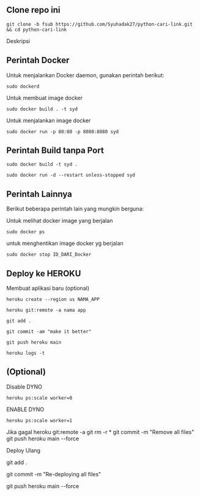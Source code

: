 ## Clone repo ini
```shell
git clone -b fsub https://github.com/Syuhadak27/python-cari-link.git && cd python-cari-link
```

Deskripsi

## Perintah Docker

Untuk menjalankan Docker daemon, gunakan perintah berikut:

```shell
sudo dockerd
```
Untuk membuat image docker
```shell
sudo docker build . -t syd
```
Untuk menjalankan image docker
```shell
sudo docker run -p 80:80 -p 8080:8080 syd
```
## Perintah Build tanpa Port
```shell
sudo docker build -t syd .
```
```shell
sudo docker run -d --restart unless-stopped syd
```
## Perintah Lainnya

Berikut beberapa perintah lain yang mungkin berguna:

Untuk melihat docker image yang berjalan
```shell
sudo docker ps
```
untuk menghentikan image docker yg berjalan
```shell
sudo docker stop ID_DARI_Docker
```


## Deploy ke HEROKU

Membuat aplikasi baru (optional)
```shell
heroku create --region us NAMA_APP
```


```shell
heroku git:remote -a nama app
```

```shell
git add . 
```

 ```shell
git commit -am "make it better" 
```
```shell
git push heroku main
```
```shell
heroku logs -t
```

## (Optional)
Disable DYNO
```shell
heroku ps:scale worker=0
```
ENABLE DYNO
```shell
heroku ps:scale worker=1
```

Jika gagal 
heroku git:remote -a 
git rm -r *
git commit -m "Remove all files"
git push heroku main --force

Deploy Ulang

git add .

git commit -m "Re-deploying all files"

git push heroku main --force
